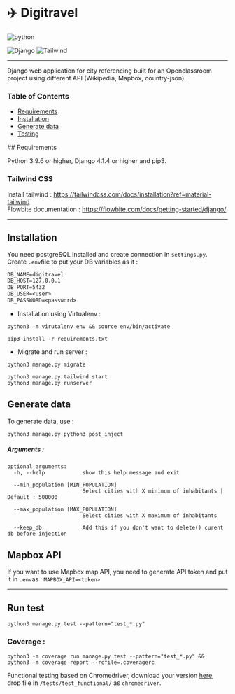 # ✈️ Digitravel

![python](https://img.shields.io/badge/Python-v3.9.6%20%2B-blue?logo=python)

![Django](https://img.shields.io/badge/Django-092E20?style=for-the-badge&logo=django&logoColor=green) ![Tailwind](https://img.shields.io/badge/Tailwind_CSS-38B2AC?style=for-the-badge&logo=tailwind-css&logoColor=white)
___
Django web application for city referencing built for an Openclassroom project using different API (Wikipedia, Mapbox, country-json).

### Table of Contents  
- [Requirements](#requirements)  
- [Installation](#installation)  
- [Generate data](#generate_data)  
- [Testing](#testing)  

<a name="requirements"/>
## Requirements

Python 3.9.6 or higher, Django 4.1.4 or higher and pip3.  

### Tailwind CSS 

Install tailwind : https://tailwindcss.com/docs/installation?ref=material-tailwind  
Flowbite documentation : https://flowbite.com/docs/getting-started/django/

___

<a name="installation"/>

## Installation 

You need postgreSQL installed and create connection in ``settings.py``. Create ``.env``file to put your DB variables as it :  
```txt
DB_NAME=digitravel
DB_HOST=127.0.0.1
DB_PORT=5432
DB_USER=<user>
DB_PASSWORD=<password>
```
- Installation using Virtualenv :
```shell
python3 -m virutalenv env && source env/bin/activate
```
```shell
pip3 install -r requirements.txt
```

- Migrate and run server :
```shell
python3 manage.py migrate
```
```shell
python3 manage.py tailwind start
python3 manage.py runserver
```

<a name="generate_data"/>

## Generate data

To generate data, use :  
```shell
python3 manage.py python3 post_inject
```

##### Arguments :

```shell
optional arguments:
  -h, --help            show this help message and exit

  --min_population [MIN_POPULATION]
                        Select cities with X minimum of inhabitants | Default : 500000

  --max_population [MAX_POPULATION]
                        Select cities with X maximum of inhabitants

  --keep_db             Add this if you don't want to delete() curent db before injection
```

## Mapbox API

If you want to use Mapbox map API, you need to generate API token and put it in ``.env``as : ``MAPBOX_API=<token>``  

___
<a name="testing"/>

## Run test

```shell
python3 manage.py test --pattern="test_*.py"
```
### Coverage :

```shell
python3 -m coverage run manage.py test --pattern="test_*.py" && python3 -m coverage report --rcfile=.coveragerc
```
Functional testing based on Chromedriver, download your version [here](https://chromedriver.chromium.org/downloads), drop file in ```/tests/test_functional/``` as ```chromedriver```.
